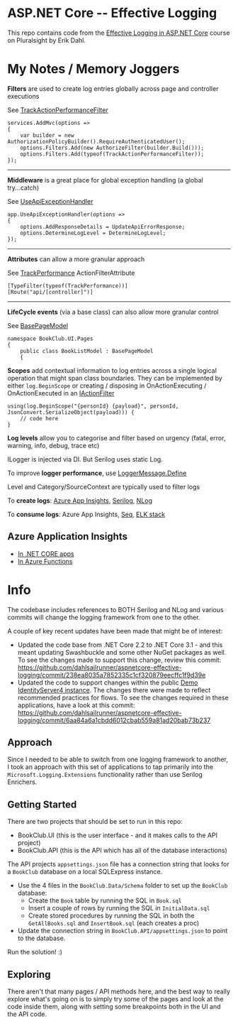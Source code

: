 # ASP.NET Core -- Effective Logging
This repo contains code from the [Effective Logging in ASP.NET Core](https://app.pluralsight.com/library/courses/asp-dotnet-core-effective-logging) course on Pluralsight by Erik Dahl.

# My Notes / Memory Joggers

**Filters** are used to create log entries globally across page and controller executions

See [TrackActionPerformanceFilter](https://github.com/teksidia/aspnetcore-effective-logging/blob/master/AspNetCore-Effective-Logging/BookClub.Infrastructure/Filters/TrackActionPerformanceFilter.cs)

```
services.AddMvc(options =>
{
    var builder = new AuthorizationPolicyBuilder().RequireAuthenticatedUser();
    options.Filters.Add(new AuthorizeFilter(builder.Build()));
    options.Filters.Add(typeof(TrackActionPerformanceFilter));
});
```
---
**Middleware** is a great place for global exception handling (a global try...catch)

See [UseApiExceptionHandler](https://github.com/teksidia/aspnetcore-effective-logging/blob/master/AspNetCore-Effective-Logging/BookClub.Infrastructure/Middleware/ApiExceptionMiddlewareExtensions.cs)

```
app.UseApiExceptionHandler(options =>
{
    options.AddResponseDetails = UpdateApiErrorResponse;
    options.DetermineLogLevel = DetermineLogLevel;
});
```
---
**Attributes** can allow a more granular approach

See [TrackPerformance](https://github.com/teksidia/aspnetcore-effective-logging/blob/master/AspNetCore-Effective-Logging/BookClub.Infrastructure/Attributes/TrackPerformanceAttribute.cs) ActionFilterAttribute

```
[TypeFilter(typeof(TrackPerformance))]
[Route("api/[controller]")]
```
---
**LifeCycle events** (via a base class) can also allow more granular control

See [BasePageModel](https://github.com/teksidia/aspnetcore-effective-logging/blob/master/AspNetCore-Effective-Logging/BookClub.Infrastructure/BaseClasses/BasePageModel.cs)

```
namespace BookClub.UI.Pages
{
    public class BookListModel : BasePageModel
    {
```

**Scopes** add contextual information to log entries across a single logical operation that might span class boundaries. They can be implemented by either ```log.BeginScope``` or creating / disposing in OnActionExecuting / OnActionExecuted in an [IActionFilter](https://github.com/teksidia/aspnetcore-effective-logging/blob/master/AspNetCore-Effective-Logging/BookClub.Infrastructure/Filters/TrackActionPerformanceFilter.cs)

```
using(log.BeginScope("{personId} {payload}", personId, JsonConvert.SerializeObject(payload))) {
    // code here
}
```

**Log levels** allow you to categorise and filter based on urgency (fatal, error, warning, info, debug, trace etc)

ILogger is injected via DI. But Serilog uses static Log.

To improve **logger performance**, use [LoggerMessage.Define](https://github.com/teksidia/aspnetcore-effective-logging/blob/master/AspNetCore-Effective-Logging/BookClub.Infrastructure/LogMessages.cs)

Level and Category/SourceContext are typically used to filter logs

To **create logs**: [Azure App Insights](https://docs.microsoft.com/en-us/azure/azure-monitor/app/ilogger), [Serilog](https://serilog.net/), [NLog](https://nlog-project.org/)

To **consume logs**: Azure App Insights, [Seq](https://datalust.co/seq), [ELK stack](https://www.elastic.co/what-is/elk-stack)

## Azure Application Insights

* [In .NET CORE apps](https://docs.microsoft.com/en-us/azure/azure-monitor/app/ilogger)
* [In Azure Functions](https://docs.microsoft.com/en-us/azure/azure-functions/functions-monitoring)

# Info

The codebase includes references to BOTH Serilog and NLog and various commits will change the logging framework from one to the other.

A couple of key recent updates have been made that might be of interest:

* Updated the code base from .NET Core 2.2 to .NET Core 3.1 - and this meant updating Swashbuckle and some other NuGet packages as well.  To see the changes made to support this change, review this commit: https://github.com/dahlsailrunner/aspnetcore-effective-logging/commit/238ea8035a7852335c1cf320879eecffc1f9d39e
* Updated the code to support changes within the public [Demo IdentityServer4 instance](https://demo.identityserver.io).  The changes there were made to reflect recommended practices for flows.  To see the changes required in these applications, have a look at this commit: https://github.com/dahlsailrunner/aspnetcore-effective-logging/commit/6aa84a6a1cbdd6012cbab559a81ad20bab73b237

## Approach
Since I needed to be able to switch from one logging framework to another, I took an approach with this set of applications to tap primarily into the `Microsoft.Logging.Extensions` functionality rather than use Serilog Enrichers.  

## Getting Started
There are two projects that should be set to run in this repo: 
* BookClub.UI (this is the user interface - and it makes calls to the API project)
* BookClub.API (this is the API which has all of the database interactions)

The API projects `appsettings.json` file has a connection string that looks for a `BookClub` database on a local SQLExpress instance. 
* Use the 4 files in the `BookClub.Data/Schema` folder to set up the `BookClub` database:
  * Create the `Book` table by running the SQL in `Book.sql`
  * Insert a couple of rows by running the SQL in `InitialData.sql`
  * Create stored procedures by running the SQL in both the `GetAllBooks.sql` and `InsertBook.sql` (each creates a proc)
* Update the connection string in `BookClub.API/appsettings.json` to point to the database.

Run the solution!  :)

## Exploring
There aren't that many pages / API methods here, and the best way to really explore what's going on is to simply try some of the pages and look at the code inside them, along with setting some breakpoints both in the UI and the API code.


